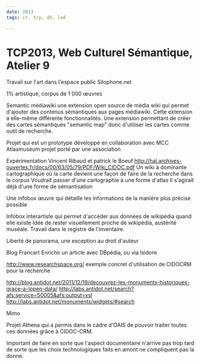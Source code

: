 ```yaml
---
date: 2013
tags: cr, tcp, dh, lod

---
```


# TCP2013, Web Culturel Sémantique, Atelier 9

Travail sur l'art dans l'espace public
Silophone.net

1% artistique, corpus de 1 000 œuvres

Semantic médiawiki
une extension open source de média wiki qui permet d'ajouter des contenus sémantiques aux pages médiawiki. Cette extension a elle-même différente fonctionnalités. Une extension permettant de créer des cartes sémantiques "semantic map" donc d'utiliser les cartes comme outil de recherche.

Projet qui est un prototype développé en collaboration avec MCC
Atlasmuseum
projet porté par une association

Expérimentation Vincent Ribaud et patrick le Boeuf http://hal.archives-ouvertes.fr/docs/00/63/05/79/PDF/Wiki_CIDOC.pdf
Un wiki à dominante cartographique où la carte devient une façon de faire de la recherche dans le corpus
Voudrait passer d'une cartographie à une forme d'atlas
Il s'agirait déjà d'une forme de sémantisation

Une infobox œuvre qui détaille les informations de la manière plus précise possible

Infobox interartiste qui permet d'accéder aux données de wikipédia quand elle existe
Idée de rester visuellement proche de wikipédia, austérité muséale. Travail dans le registre de l'inventaire.

Liberté de panorama, une exception au droit d'auteur

Blog Francart
Enrichir un article avec DBpédia, ou via Isidore

http://www.researchspace.org/
exemple concret d'utilisation de CIDOCRM pour la recherche

http://blog.antidot.net/2011/12/19/decouvrez-les-monuments-historiques-grace-a-lopen-data/
http://labs.antidot.net/search?afs:service=50005&afs:output=xsl
http://labs.antidot.net/monuments/widgets/#search

Mimo

Projet Athena qui a permis dans le cadre d'OAIS de pouvoir traiter toutes ces données grâce à CIDOC-CRM. 

Important de faire en sorte que l'aspect documentaire n'arrive pas trop tard de sorte que les choix technologiques faits en amont ne compliquent pas la donne.

